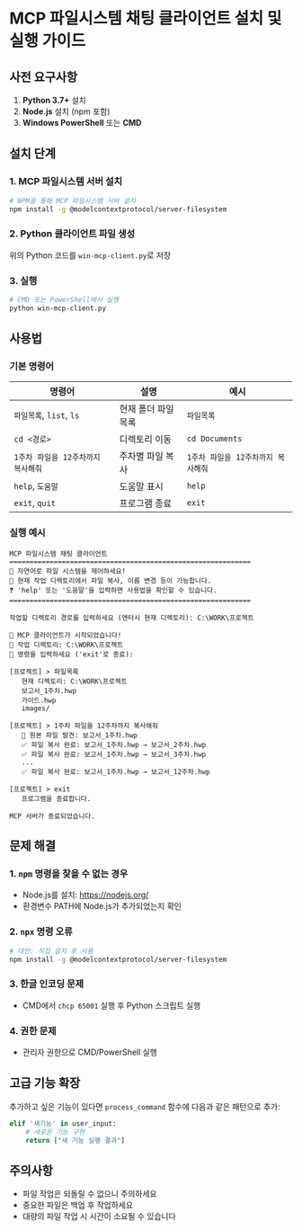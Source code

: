 # MCP 파일시스템 채팅 클라이언트 설치 및 실행 가이드

## 사전 요구사항

1. **Python 3.7+** 설치
2. **Node.js** 설치 (npm 포함)
3. **Windows PowerShell** 또는 **CMD**

## 설치 단계

### 1. MCP 파일시스템 서버 설치
```bash
# NPM을 통해 MCP 파일시스템 서버 설치
npm install -g @modelcontextprotocol/server-filesystem
```

### 2. Python 클라이언트 파일 생성
위의 Python 코드를 `win-mcp-client.py`로 저장

### 3. 실행
```bash
# CMD 또는 PowerShell에서 실행
python win-mcp-client.py
```

## 사용법

### 기본 명령어

| 명령어 | 설명 | 예시 |
|--------|------|------|
| `파일목록`, `list`, `ls` | 현재 폴더 파일 목록 | `파일목록` |
| `cd <경로>` | 디렉토리 이동 | `cd Documents` |
| `1주차 파일을 12주차까지 복사해줘` | 주차별 파일 복사 | `1주차 파일을 12주차까지 복사해줘` |
| `help`, `도움말` | 도움말 표시 | `help` |
| `exit`, `quit` | 프로그램 종료 | `exit` |

### 실행 예시

```
MCP 파일시스템 채팅 클라이언트
============================================================
💬 자연어로 파일 시스템을 제어하세요!
📁 현재 작업 디렉토리에서 파일 복사, 이름 변경 등이 가능합니다.
❓ 'help' 또는 '도움말'을 입력하면 사용법을 확인할 수 있습니다.
============================================================

작업할 디렉토리 경로를 입력하세요 (엔터시 현재 디렉토리): C:\WORK\프로젝트

🏁 MCP 클라이언트가 시작되었습니다!
📂 작업 디렉토리: C:\WORK\프로젝트
💬 명령을 입력하세요 ('exit'로 종료):

[프로젝트] > 파일목록
   현재 디렉토리: C:\WORK\프로젝트
   보고서_1주차.hwp
   가이드.hwp
   images/

[프로젝트] > 1주차 파일을 12주차까지 복사해줘
   📄 원본 파일 발견: 보고서_1주차.hwp
   ✅ 파일 복사 완료: 보고서_1주차.hwp → 보고서_2주차.hwp
   ✅ 파일 복사 완료: 보고서_1주차.hwp → 보고서_3주차.hwp
   ...
   ✅ 파일 복사 완료: 보고서_1주차.hwp → 보고서_12주차.hwp

[프로젝트] > exit
   프로그램을 종료합니다.

MCP 서버가 종료되었습니다.
```

## 문제 해결

### 1. `npm` 명령을 찾을 수 없는 경우
- Node.js를 설치: https://nodejs.org/
- 환경변수 PATH에 Node.js가 추가되었는지 확인

### 2. `npx` 명령 오류
```bash
# 대안: 직접 설치 후 사용
npm install -g @modelcontextprotocol/server-filesystem
```

### 3. 한글 인코딩 문제
- CMD에서 `chcp 65001` 실행 후 Python 스크립트 실행

### 4. 권한 문제
- 관리자 권한으로 CMD/PowerShell 실행

## 고급 기능 확장

추가하고 싶은 기능이 있다면 `process_command` 함수에 다음과 같은 패턴으로 추가:

```python
elif '새기능' in user_input:
    # 새로운 기능 구현
    return ["새 기능 실행 결과"]
```

## 주의사항

- 파일 작업은 되돌릴 수 없으니 주의하세요
- 중요한 파일은 백업 후 작업하세요
- 대량의 파일 작업 시 시간이 소요될 수 있습니다